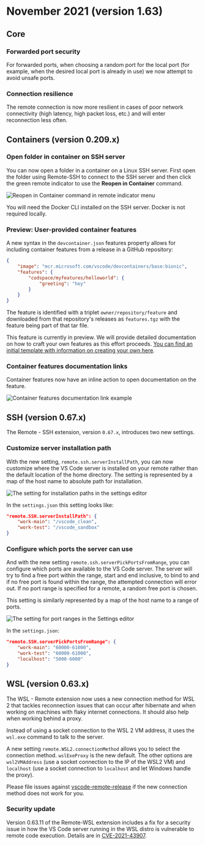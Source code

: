 # November 2021 (version 1.63)

## Core

### Forwarded port security

For forwarded ports, when choosing a random port for the local port (for example, when the desired local port is already in use) we now attempt to avoid unsafe ports.

### Connection resilience

The remote connection is now more resilient in cases of poor network connectivity (high latency, high packet loss, etc.) and will enter reconnection less often.

## Containers (version 0.209.x)

### Open folder in container on SSH server

You can now open a folder in a container on a Linux SSH server. First open the folder using Remote-SSH to connect to the SSH server and then click the green remote indicator to use the **Reopen in Container** command.

![Reopen in Container command in remote indicator menu](images/1_63/reopen-in-container-from-ssh.png)

You will need the Docker CLI installed on the SSH server. Docker is not required locally.

### Preview: User-provided container features

A new syntax in the `devcontainer.json` features property allows for including container features from a release in a GitHub repository:

```json
{
    "image": "mcr.microsoft.com/vscode/devcontainers/base:bionic",
    "features": {
        "codspace/myfeatures/helloworld": {
            "greeting": "hey"
        }
    }
}
```

The feature is identified with a triplet `owner/repository/feature` and downloaded from that repository's releases as `features.tgz` with the feature being part of that tar file.

This feature is currently in preview. We will provide detailed documentation on how to craft your own features as this effort proceeds. [You can find an initial template with information on creating your own here](https://github.com/microsoft/dev-container-features-template).

### Container features documentation links

Container features now have an inline action to open documentation on the feature.

![Container features documentation link example](images/1_63/container-features-documentation-links.png)

## SSH (version 0.67.x)

The Remote - SSH extension, version `0.67.x`, introduces two new settings.

### Customize server installation path

With the new setting, `remote.ssh.serverInstallPath`, you can now customize where the VS Code server is installed on your remote rather than the default location of the home directory. The setting is represented by a map of the host name to absolute path for installation.

![The setting for installation paths in the settings editor](images/1_63/ssh-server-path-setting.png)

In the `settings.json` this setting looks like:

```json
"remote.SSH.serverInstallPath": {
    "work-main": "/vscode_clean",
    "work-test": "/vscode_sandbox"
}
```

### Configure which ports the server can use

And with the new setting `remote.ssh.serverPickPortsFromRange`, you can configure which ports are available to the VS Code server. The server will try to find a free port within the range, start and end inclusive, to bind to and if no free port is found within the range, the attempted connection will error out. If no port range is specified for a remote, a random free port is chosen.

This setting is similarly represented by a map of the host name to a range of ports.

![The setting for port ranges in the Settings editor](images/1_63/ssh-port-range-setting.png)

In the `settings.json`:

```json
"remote.SSH.serverPickPortsFromRange": {
    "work-main": "60000-61000",
    "work-test": "60000-61000",
    "localhost": "5000-6000"
}
```

## WSL (version 0.63.x)

The WSL - Remote extension now uses a new connection method for WSL 2 that tackles reconnection issues that can occur after hibernate and when working on machines with flaky internet connections. It should also help when working behind a proxy.

Instead of using a socket connection to the WSL 2 VM address, it uses the `wsl.exe` command to talk to the server.

A new setting `remote.WSL2.connectionMethod` allows you to select the connection method. `wslExeProxy` is the new default. The other options are `wsl2VMAddress` (use a socket connection to the IP of the WSL2 VM) and `localhost` (use a socket connection to `localhost` and let Windows handle the proxy).

Please file issues against [vscode-remote-release](https://github.com/microsoft/vscode-remote-release/issues) if the new connection method does not work for you.

### Security update

Version 0.63.11 of the Remote-WSL extension includes a fix for a security issue in how the VS Code server running in the WSL distro is vulnerable to remote code execution. Details are in [CVE-2021-43907](https://msrc.microsoft.com/update-guide/vulnerability/CVE-2021-43907).
